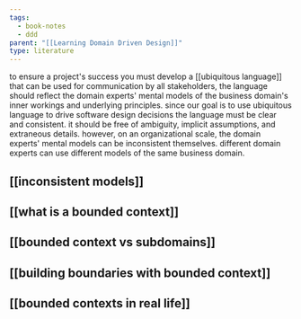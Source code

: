 ```yaml
---
tags:
  - book-notes
  - ddd
parent: "[[Learning Domain Driven Design]]"
type: literature
---
```

to ensure a project's success you must develop a [[ubiquitous language]] that can be used for communication by all stakeholders, the language should reflect the domain experts' mental models of the business domain's inner workings and underlying principles. since our goal is to use ubiquitous language to drive software design decisions the language must be clear and consistent. it should be free of ambiguity, implicit assumptions, and extraneous details. however, on an organizational scale, the domain experts' mental models can be inconsistent themselves. different domain experts can use different models of the same business domain.


## [[inconsistent models]]

## [[what is a bounded context]]

## [[bounded context vs subdomains]]

## [[building boundaries with bounded context]]

## [[bounded contexts in real life]]
